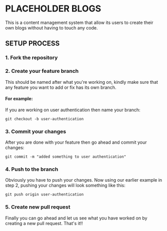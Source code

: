 # PLACEHOLDER BLOGS

This is a content management system that allow its users to create their own blogs without having to touch any code.

## SETUP PROCESS

### 1. Fork the repository

### 2. Create your feature branch

This should be named after what you're working on, kindly make sure that any feature you want to add or fix has its own branch.

#### For example:

If you are working on user authentication then name your branch:

```
git checkout -b user-authentication
```

### 3. Commit your changes

After you are done with your feature then go ahead and commit your changes:

```
git commit -m "added something to user authentication"
```

### 4. Push to the branch

Obviously you have to push your changes. Now using our earlier example in step 2, pushing your changes will look something like this:

```
git push origin user-authentication
```

### 5. Create new pull request

Finally you can go ahead and let us see what you have worked on by creating a new pull request.
That's it!!
